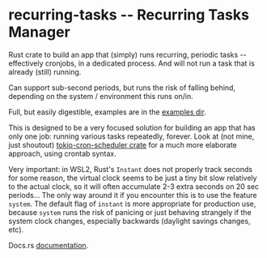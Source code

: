 # recurring-tasks -- Recurring Tasks Manager
Rust crate to build an app that (simply) runs recurring, periodic tasks -- effectively cronjobs, in a dedicated process. And will not run a task that is already (still) running.

Can support sub-second periods, but runs the risk of falling behind, depending on the system / environment this runs on/in.

Full, but easily digestible, examples are in the [examples dir](https://github.com/rogusdev/recurring-tasks/tree/main/examples/).

This is designed to be a very focused solution for building an app that has only one job: running various tasks repeatedly, forever. Look at (not mine, just shoutout) [tokio-cron-scheduler crate](https://github.com/mvniekerk/tokio-cron-scheduler) for a much more elaborate approach, using crontab syntax.

Very important: in WSL2, Rust's `Instant` does not properly track seconds for some reason, the virtual clock seems to be just a tiny bit slow relatively to the actual clock, so it will often accumulate 2-3 extra seconds on 20 sec periods... The only way around it if you encounter this is to use the feature `system`. The default flag of `instant` is more appropriate for production use, because `system` runs the risk of panicing or just behaving strangely if the system clock changes, especially backwards (daylight savings changes, etc).

Docs.rs [documentation](https://docs.rs/recurring_tasks/latest/recurring_tasks/).
